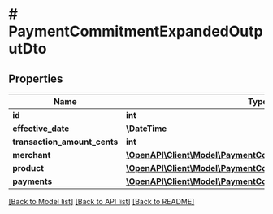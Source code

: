 # # PaymentCommitmentExpandedOutputDto

## Properties

Name | Type | Description | Notes
------------ | ------------- | ------------- | -------------
**id** | **int** |  |
**effective_date** | **\DateTime** |  |
**transaction_amount_cents** | **int** |  |
**merchant** | [**\OpenAPI\Client\Model\PaymentCommitmentMerchantOutputDto**](PaymentCommitmentMerchantOutputDto.md) |  |
**product** | [**\OpenAPI\Client\Model\PaymentCommitmentProductDto**](PaymentCommitmentProductDto.md) |  |
**payments** | [**\OpenAPI\Client\Model\PaymentCommitmentPaymentOutputDto[]**](PaymentCommitmentPaymentOutputDto.md) |  |

[[Back to Model list]](../../README.md#models) [[Back to API list]](../../README.md#endpoints) [[Back to README]](../../README.md)
